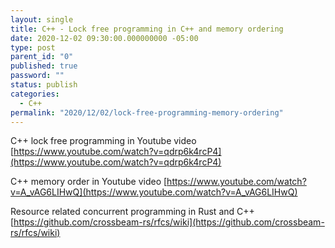 ```yaml
---
layout: single
title: C++ - Lock free programming in C++ and memory ordering
date: 2020-12-02 09:30:00.000000000 -05:00
type: post
parent_id: "0"
published: true
password: ""
status: publish
categories:
  - C++
permalink: "2020/12/02/lock-free-programming-memory-ordering"
---
```

C++ lock free programming in Youtube video
[https://www.youtube.com/watch?v=qdrp6k4rcP4](https://www.youtube.com/watch?v=qdrp6k4rcP4)

C++ memory order in Youtube video
[https://www.youtube.com/watch?v=A_vAG6LIHwQ](https://www.youtube.com/watch?v=A_vAG6LIHwQ)


Resource related concurrent programming in Rust and C++
[https://github.com/crossbeam-rs/rfcs/wiki](https://github.com/crossbeam-rs/rfcs/wiki)